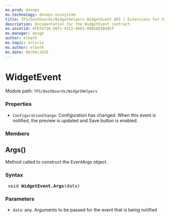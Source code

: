 ```yaml
---
ms.prod: devops
ms.technology: devops-ecosystem
title: TFS/Dashboards/WidgetHelpers WidgetEvent API | Extensions for Visual Studio Team Services
description: Documentation for the WidgetEvent contract.
ms.assetid: AFD7472A-20F1-41C2-A082-0085AD1B40CF
ms.manager: douge
author: elbatk
ms.topic: article
ms.author: elbatk
ms.date: 08/04/2016
---
```


# WidgetEvent

Module path: `TFS/Dashboards/WidgetHelpers`

### Properties

* `ConfigurationChange`: Configuration has changed. When this event is notified, the preview is updated and Save button is enabled.


### Members

## Args()

Method called to construct the EventArgs object. 


### Syntax
<pre class='syntax'>
 void <b>WidgetEvent.Args</b>(data)
</pre>

### Parameters

* `data`: any. Arguments to be passed for the event that is being notified